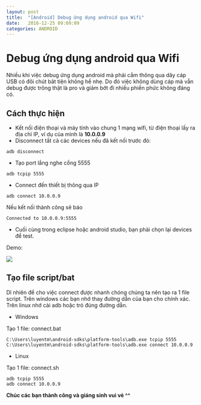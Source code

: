 ```yaml
---
layout: post
title:  "[Android] Debug ứng dụng android qua Wifi"
date:   2016-12-25 09:09:09
categories: ANDROID
---
```

# Debug ứng dụng android qua Wifi

Nhiều khi việc debug ứng dụng android mà phải cắm thông qua dây cáp USB có đôi chút bât tiện không hề nhẹ. Do đó việc không dùng cáp mà vẫn debug được trông thật là pro và giảm bớt đi nhiều phiền phức không đáng có.

## Cách thực hiện

* Kết nối điện thoại và máy tính vào chung 1 mạng wifi, từ điện thoại lấy ra địa chỉ IP, ví dụ của mình là **10.0.0.9**
* Disconnect tất cả các devices nếu đã kết nối trước đó:

```
adb disconnect
```

* Tạo port lắng nghe cổng 5555

```
adb tcpip 5555
```

* Connect đến thiết bị thông qua IP

```
adb connect 10.0.0.9
```

Nếu kết nối thành công sẽ báo

```
Connected to 10.0.0.9:5555
```

* Cuối cùng trong eclipse hoặc android studio, bạn phải chọn lại devices để test.

Demo:

<img src="https://luyentm.github.io/assets/connectdemo/connectdemo.png">

## Tạo file script/bat

Dĩ nhiên để cho việc connect được nhanh chóng chúng ta nên tạo ra 1 file script. Trên windows các bạn nhớ thay đường dẫn của bạn cho chính xác. Trên linux nhớ cài adb hoặc trỏ đúng đường dẫn.

* Windows

Tạo 1 file: connect.bat

```
C:\Users\luyentm\android-sdks\platform-tools\adb.exe tcpip 5555
C:\Users\luyentm\android-sdks\platform-tools\adb.exe connect 10.0.0.9
```

* Linux

Tạo 1 file: connect.sh

```
adb tcpip 5555
adb connect 10.0.0.9
```


**Chúc các bạn thành công và giáng sinh vui vẻ ^^**
